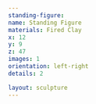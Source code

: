 ```yaml
---
standing-figure:
name: Standing Figure
materials: Fired Clay
x: 12
y: 9
z: 47
images: 1
orientation: left-right
details: 2

layout: sculpture
---
```


